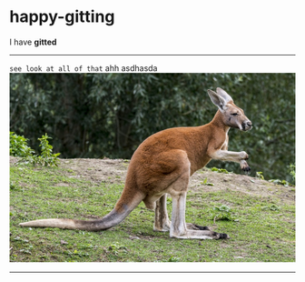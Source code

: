# happy-gitting
I have __gitted__

---

`see look at all of that` ahh asdhasda
![kangaroo](181005_kangaroo_1.jpg)

---

